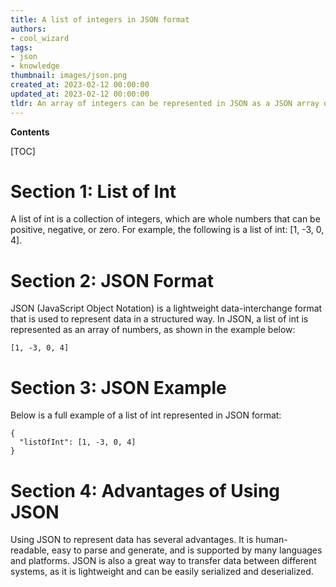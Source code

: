 ```yaml
---
title: A list of integers in JSON format
authors:
- cool_wizard
tags:
- json
- knowledge
thumbnail: images/json.png
created_at: 2023-02-12 00:00:00
updated_at: 2023-02-12 00:00:00
tldr: An array of integers can be represented in JSON as a JSON array of numbers.
---
```


**Contents**

[TOC]

# Section 1: List of Int
A list of int is a collection of integers, which are whole numbers that can be positive, negative, or zero. For example, the following is a list of int: [1, -3, 0, 4].

# Section 2: JSON Format
JSON (JavaScript Object Notation) is a lightweight data-interchange format that is used to represent data in a structured way. In JSON, a list of int is represented as an array of numbers, as shown in the example below:

```
[1, -3, 0, 4]
```

# Section 3: JSON Example
Below is a full example of a list of int represented in JSON format:

```
{
  "listOfInt": [1, -3, 0, 4]
}
```

# Section 4: Advantages of Using JSON
Using JSON to represent data has several advantages. It is human-readable, easy to parse and generate, and is supported by many languages and platforms. JSON is also a great way to transfer data between different systems, as it is lightweight and can be easily serialized and deserialized.
